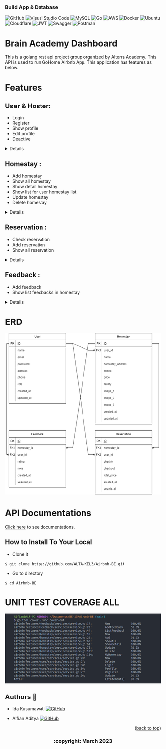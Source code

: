 ### Build App & Database

![GitHub](https://img.shields.io/badge/github-%23121011.svg?style=for-the-badge&logo=github&logoColor=white)
![Visual Studio Code](https://img.shields.io/badge/Visual%20Studio%20Code-0078d7.svg?style=for-the-badge&logo=visual-studio-code&logoColor=white)
![MySQL](https://img.shields.io/badge/mysql-%2300f.svg?style=for-the-badge&logo=mysql&logoColor=white)
![Go](https://img.shields.io/badge/go-%2300ADD8.svg?style=for-the-badge&logo=go&logoColor=white)
![AWS](https://img.shields.io/badge/AWS-%23FF9900.svg?style=for-the-badge&logo=amazon-aws&logoColor=white)
![Docker](https://img.shields.io/badge/docker-%230db7ed.svg?style=for-the-badge&logo=docker&logoColor=white)
![Ubuntu](https://img.shields.io/badge/Ubuntu-E95420?style=for-the-badge&logo=ubuntu&logoColor=white)
![Cloudflare](https://img.shields.io/badge/Cloudflare-F38020?style=for-the-badge&logo=Cloudflare&logoColor=white)
![JWT](https://img.shields.io/badge/JWT-black?style=for-the-badge&logo=JSON%20web%20tokens)
![Swagger](https://img.shields.io/badge/-Swagger-%23Clojure?style=for-the-badge&logo=swagger&logoColor=white)
![Postman](https://img.shields.io/badge/Postman-FF6C37?style=for-the-badge&logo=postman&logoColor=white)

# Brain Academy Dashboard

This is a golang rest api project group organized by Alterra Academy. This API is used to run GoHome Airbnb App. This application has features as below.


# Features
## User & Hoster:
- Login
- Register
- Show profile
- Edit profile
- Deactive

<div>

<details>

| Feature User & Hoster | Endpoint | Param | JWT Token | Function |
| --- | --- | --- | --- | --- |
| POST | /login  | - | NO | This is how users log in.  |
| POST | /register | - | NO | This is how user register account. |
| GET | /profile | - | YES | User see their profile data. |
| PUT | /profile | - | YES | This is how users update their profile and change their role. |
| DELETE | /profile | - | YES | This is how Delete account. |

</details>

<div>

## Homestay :
- Add homestay
- Show all homestay
- Show detail homestay
- Show list for user homestay list
- Update homestay
- Delete homestay

<div>

<details>

| Feature Homestay | Endpoint | Param | JWT Token | Function |
| --- | --- | --- | --- | --- |
| POST | /homestays | - | YES | This is how hoster add homestays. |
| GET | /homestays  | - | YES | This is how all homestays show in app.  |
| GET | /homestays/ID  | ID| YES | This is show detail homestay.  |
| GET | /myhomestays  | - | YES | This is how all homestay list from hoster.  |
| PUT | /homestays/ID  | ID | YES | This is how hoster edit homestay.  |
| DELETE | /homestays/ID  | ID | YES | This is how all hoster delete their homestay.  |

</details>

</div>

## Reservation :
- Check reservation
- Add reservation
- Show all reservation

<div>

<details>

| Feature Reservation | Endpoint | Param | JWT Token | Function |
| --- | --- | --- | --- | --- |
| POST | /reservations/check | - | YES | This is how user check reservations. |
| POST | /reservations  | - | YES | This is how add reservations show in app.  |
| GET | /reservations | - | YES | This is show history reservation.  |

</details>

</div>

## Feedback :
- Add feedback
- Show list feedbacks in homestay

<div>

<details>

| Feature Feedback | Endpoint | Param | JWT Token | Function |
| --- | --- | --- | --- | --- |
| POST | /feedbacks | - | YES | This is how user add feedbacks. |
| GET | /homestay/ID/feedbacks | ID | YES | This is how user feedbacks in homestay detail page. |

</details>

</div>



# ERD
<img src="ERD.png">

# API Documentations

[Click here](https://app.swaggerhub.com/apis-docs/ALFIANADSAPUTRA_1/AirBnB/1.0.0) to see documentations.


## How to Install To Your Local

- Clone it

```
$ git clone https://github.com/ALTA-KEL3/Airbnb-BE.git
```

- Go to directory

```
$ cd Airbnb-BE
```


# UNIT TEST COVERAGE ALL
<img src="UNITTEST_All.png">

## Authors 👑

-   Ida Kusumawati [![GitHub](https://img.shields.io/badge/Ida-Kusumawati-%23121011.svg?style=for-the-badge&logo=github&logoColor=white)](https://github.com/kocwng)

-  Alfian Aditya [![GitHub](https://img.shields.io/badge/alfian-aditya-%23121011.svg?style=for-the-badge&logo=github&logoColor=white)](https://github.com/alfianadityads)

 <p align="right">(<a href="#top">back to top</a>)</p>
<h3>
<p align="center">:copyright: March 2023 </p>
</h3>
<!-- end -->
<!-- comment -->